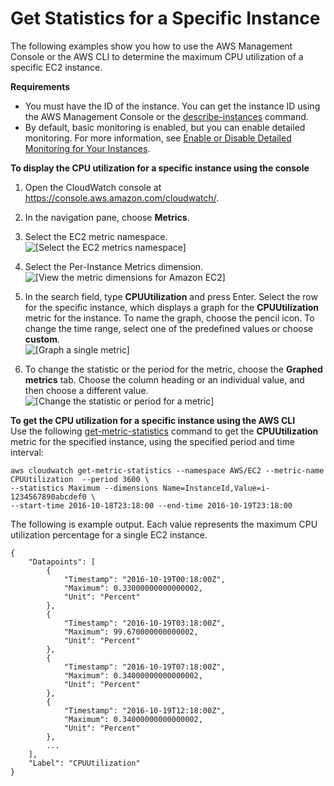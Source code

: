 # Get Statistics for a Specific Instance<a name="US_SingleMetricPerInstance"></a>

The following examples show you how to use the AWS Management Console or the AWS CLI to determine the maximum CPU utilization of a specific EC2 instance\.

**Requirements**
+ You must have the ID of the instance\. You can get the instance ID using the AWS Management Console or the [describe\-instances](https://docs.aws.amazon.com/cli/latest/reference/ec2/describe-instances.html) command\.
+ By default, basic monitoring is enabled, but you can enable detailed monitoring\. For more information, see [Enable or Disable Detailed Monitoring for Your Instances](using-cloudwatch-new.md)\.

**To display the CPU utilization for a specific instance using the console**

1. Open the CloudWatch console at [https://console\.aws\.amazon\.com/cloudwatch/](https://console.aws.amazon.com/cloudwatch/)\.

1. In the navigation pane, choose **Metrics**\.

1. Select the EC2 metric namespace\.  
![\[Select the EC2 metrics namespace\]](http://docs.aws.amazon.com/AWSEC2/latest/WindowsGuide/images/metric_view_categories.png)

1. Select the Per\-Instance Metrics dimension\.  
![\[View the metric dimensions for Amazon EC2\]](http://docs.aws.amazon.com/AWSEC2/latest/WindowsGuide/images/metric_view_metric_category.png)

1. In the search field, type **CPUUtilization** and press Enter\. Select the row for the specific instance, which displays a graph for the **CPUUtilization** metric for the instance\. To name the graph, choose the pencil icon\. To change the time range, select one of the predefined values or choose **custom**\.  
![\[Graph a single metric\]](http://docs.aws.amazon.com/AWSEC2/latest/WindowsGuide/images/metric_statistics_ec2_instance.png)

1. To change the statistic or the period for the metric, choose the **Graphed metrics** tab\. Choose the column heading or an individual value, and then choose a different value\.  
![\[Change the statistic or period for a metric\]](http://docs.aws.amazon.com/AWSEC2/latest/WindowsGuide/images/metric_statistics_ec2_instance_statistic_period.png)

**To get the CPU utilization for a specific instance using the AWS CLI**  
Use the following [get\-metric\-statistics](https://docs.aws.amazon.com/cli/latest/reference/cloudwatch/get-metric-statistics.html) command to get the **CPUUtilization** metric for the specified instance, using the specified period and time interval:

```
aws cloudwatch get-metric-statistics --namespace AWS/EC2 --metric-name CPUUtilization  --period 3600 \
--statistics Maximum --dimensions Name=InstanceId,Value=i-1234567890abcdef0 \
--start-time 2016-10-18T23:18:00 --end-time 2016-10-19T23:18:00
```

The following is example output\. Each value represents the maximum CPU utilization percentage for a single EC2 instance\.

```
{
    "Datapoints": [
        {
            "Timestamp": "2016-10-19T00:18:00Z", 
            "Maximum": 0.33000000000000002, 
            "Unit": "Percent"
        }, 
        {
            "Timestamp": "2016-10-19T03:18:00Z", 
            "Maximum": 99.670000000000002, 
            "Unit": "Percent"
        }, 
        {
            "Timestamp": "2016-10-19T07:18:00Z", 
            "Maximum": 0.34000000000000002, 
            "Unit": "Percent"
        }, 
        {
            "Timestamp": "2016-10-19T12:18:00Z", 
            "Maximum": 0.34000000000000002, 
            "Unit": "Percent"
        }, 
        ...
    ], 
    "Label": "CPUUtilization"
}
```